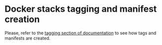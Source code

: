 # Docker stacks tagging and manifest creation

Please, refer to the [tagging section of documentation](https://jupyter-docker-stacks.readthedocs.io/en/latest/maintaining/tagging.html) to see how tags and manifests are created.

